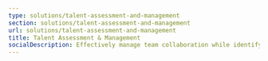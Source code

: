 ```yaml
---
type: solutions/talent-assessment-and-management
section: solutions/talent-assessment-and-management
url: solutions/talent-assessment-and-management
title: Talent Assessment & Management
socialDescription: Effectively manage team collaboration while identifying talent gaps.
---
```

